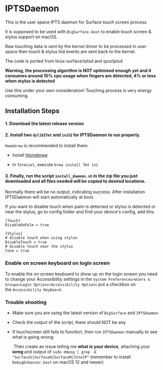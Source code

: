 # IPTSDaemon

This is the user space IPTS daemon for Surface touch screen process

It is supposed to be used with `BigSurface.kext` to enable touch screen & stylus support on macOS.

Raw touching data is sent by the kernel driver to be processed in user space then touch & stylus hid events are sent back to the kernel.

The code is ported from linux-surface/iptsd and quo/iptsd

**Warning, the processing algorithm is NOT optimised enough yet and it consumes around 10% cpu usage when fingers are detected, 4% or less when stylus is detected**

Use this under your own consideration! Touching process is very energy consuming.

## Installation Steps
#### 1. Download the latest release version

#### 2. Install two `dylib`(`fmt` and `inih`) for IPTSDaemon to run properly.

`Homebrew` is recommended to install them:

- Install [Homebrew](https://brew.sh)

- in `Terminal`, execute `brew install fmt ini`

#### 3. Finally, run the script `install_daemon.sh` in the zip file you just downloaded and all files needed will be copied to desired locations. 

Normally there will be no output, indicating success. After installation IPTSDaemon will start automatically at boot.

If you want to disable touch when palm is detected or stylus is detected or near the stylus, go to config folder and find your device's config, add this:

```
[Touch]
DisableOnPalm = true

[Stylus]
# disable touch when using stylus
DisableTouch = true
# disable touch near the stylus
Cone = true
```

### Enable on screen keyboard on login screen

To enable the on screen keyboard to show up on the login screen you need to change your Accessibility settings in the `System Preferences>Users & Groups>Login Options>Accessibility Options` put a checkbox on the `Accessibility Keyboard`.

### Trouble shooting

- Make sure you are using the latest version of `BigSurface` and `IPTSDaemon`

- Check the output of the script, there should NOT be any

- If touchscreen still fails to function, then run `IPTSDaemon` manually to see what is going wrong

  ​	Then create an issue telling me **what is your device**, attaching your **ioreg** and output of `sudo dmesg | grep -E "SurfaceS|SurfaceH|SurfaceM|IntelP"` (remember to install `DebugEnhancer.kext` on macOS 12 and newer)

